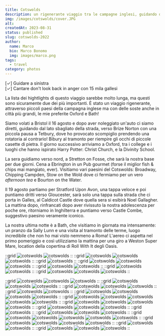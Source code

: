 ```yaml
---
title: Cotswolds
description: un rigenerante viaggio tra le campagne inglesi, guidando dal lato sbagliato
img: /images/cotswolds/cover.JPG 
alt: 
createdAt: 2023-08-31
status: published
slug: cotswolds-2022
author:
  name: Marco
  bio: Marco Bonomo
  img: images/marco.png
tags:
  - travel
category: photos
---
```


[✓] Guidare a sinistra  
[✓] Cantare don't look back in anger con 15 mila gallesi

La lista dei hightlights di questo viaggio sarebbe molto lunga, ma questi sono sicuramente due dei più importanti.
È stato un viaggio rigenerante, attraverso piccoli paesi della campagna inglese ma con delle soste anche in città più grandi, le mie preferite Oxford e Bath!

Siamo volati a Bristol il 16 agosto e dopo aver noleggiato un'auto ci siamo diretti, guidando dal lato sbagliato della strada, verso Brize Norton con una piccola pausa a Tetbury, dove ho provocato scompiglio prendendo una rotatoria al contrario! Bibury al tramonto per riempire gli occhi di piccole casette di pietra.
Il giorno successivo arriviamo a Oxford, tra i college e i luoghi che hanno ispirato Harry Potter: Christ Church, e la Divinity School. 

La sera guidiamo verso nord, a Stretton on Fosse, che sarà la nostra base per due giorni. Cena a Ebrington in un Pub gourmet (forse il miglior fish & chips mai mangiato, ever). Visitiamo vari paesini del Cotswolds: Broadway, Chipping Campden, Stow on the Wold dove ci fermiamo per un vero *afternoon tea* e Bourton on the Water.

Il 19 agosto partiamo per Stratford Upon Avon, una tappa veloce e poi puntiamo dritti verso Gloucester, sarà solo una tappa sulla strada che ci porta in Galles, al Caldicot Castle dove quella sera si esibirà Noel Gallagher.
La mattina dopo, rinfrancati dopo aver rivissuto la nostra adolescenza per poche ore, ritorniamo in Inghilterra e puntiamo verso Castle Combe, suggestivo paesino veramente iconico.

La nostra ultima notte è a Bath, che visitiamo in giornata ma intensamente: un pranzo da Sally Lunn e una visita al tramonto delle terme, luogo incredibile che non ho mai visto nemmeno a Roma!
L'aereo ci aspetta nel primo pomeriggio e così utilizziamo la mattina per una giro a Weston Super Mare, location della copertina di Roll With It degli Oasis.


::grid
![cotswolds](/images/cotswolds/cotswolds-01.JPG)
![cotswolds](/images/cotswolds/cotswolds-04.JPG)
::
::grid
![cotswolds](/images/cotswolds/cotswolds-02.JPG)
![cotswolds](/images/cotswolds/cotswolds-02a.jpg)
![cotswolds](/images/cotswolds/cotswolds-05.JPG)
::
::grid
![cotswolds](/images/cotswolds/cotswolds-11a.jpg)
::
::grid
![cotswolds](/images/cotswolds/cotswolds-03a.jpg)
![cotswolds](/images/cotswolds/cotswolds-04a.jpg)
![cotswolds](/images/cotswolds/cotswolds-05a.jpg)
::
::grid
![cotswolds](/images/cotswolds/cotswolds-06a.jpg)
![cotswolds](/images/cotswolds/cotswolds-08a.jpg)
::
::grid
![cotswolds](/images/cotswolds/cotswolds-12a.jpg)
![cotswolds](/images/cotswolds/cotswolds-13a.jpg)
::
::grid
![cotswolds](/images/cotswolds/cotswolds-06.JPG)
![cotswolds](/images/cotswolds/cotswolds-07.JPG)
![cotswolds](/images/cotswolds/cotswolds-08.JPG)
::

::grid
![cotswolds](/images/cotswolds/cotswolds-09.JPG)
![cotswolds](/images/cotswolds/cotswolds-10.JPG)
![cotswolds](/images/cotswolds/cotswolds-11.JPG)
::
::grid
![cotswolds](/images/cotswolds/cotswolds-13.JPG)
![cotswolds](/images/cotswolds/cotswolds-14.JPG)
![cotswolds](/images/cotswolds/cotswolds-15.JPG)
::
::grid
![cotswolds](/images/cotswolds/cotswolds-16.JPG)
![cotswolds](/images/cotswolds/cotswolds-17.JPG)
![cotswolds](/images/cotswolds/cotswolds-18.JPG)
::
::grid
![cotswolds](/images/cotswolds/cotswolds-19.JPG)
![cotswolds](/images/cotswolds/cotswolds-20.JPG)
::
::grid
![cotswolds](/images/cotswolds/cotswolds-20.JPG)
![cotswolds](/images/cotswolds/cotswolds-21.JPG)
![cotswolds](/images/cotswolds/cotswolds-22.JPG)
![cotswolds](/images/cotswolds/cotswolds-24.JPG)
::
::grid
![cotswolds](/images/cotswolds/cotswolds-25.JPG)
![cotswolds](/images/cotswolds/cotswolds-26.JPG)
![cotswolds](/images/cotswolds/cotswolds-27.JPG)
![cotswolds](/images/cotswolds/cotswolds-28.JPG)
![cotswolds](/images/cotswolds/cotswolds-29.JPG)
::
::grid
![cotswolds](/images/cotswolds/cotswolds-30.JPG)
![cotswolds](/images/cotswolds/cotswolds-32.JPG)
![cotswolds](/images/cotswolds/cotswolds-33.JPG)
![cotswolds](/images/cotswolds/cotswolds-34.JPG)
::
::grid
![cotswolds](/images/cotswolds/cotswolds-35.JPG)
![cotswolds](/images/cotswolds/cotswolds-37.JPG)
![cotswolds](/images/cotswolds/cotswolds-38.JPG)
::
::grid
![cotswolds](/images/cotswolds/cotswolds-41.JPG)
::
::grid
![cotswolds](/images/cotswolds/cotswolds-40.JPG)
![cotswolds](/images/cotswolds/cotswolds-43.JPG)
![cotswolds](/images/cotswolds/cotswolds-44.JPG)
::
::grid
![cotswolds](/images/cotswolds/cotswolds-45.JPG)
![cotswolds](/images/cotswolds/cotswolds-46.JPG)
![cotswolds](/images/cotswolds/cotswolds-47.JPG)
![cotswolds](/images/cotswolds/cotswolds-48.JPG)
![cotswolds](/images/cotswolds/cotswolds-49.JPG)
::
::grid
![cotswolds](/images/cotswolds/cotswolds-50.JPG)
![cotswolds](/images/cotswolds/cotswolds-51.JPG)
![cotswolds](/images/cotswolds/cotswolds-52.JPG)
![cotswolds](/images/cotswolds/cotswolds-10a.jpg)
::
::grid
![cotswolds](/images/cotswolds/cotswolds-53.JPG)
![cotswolds](/images/cotswolds/cotswolds-54.JPG)
::
::grid
![cotswolds](/images/cotswolds/cotswolds-56.JPG)
![cotswolds](/images/cotswolds/cotswolds-57.JPG)
![cotswolds](/images/cotswolds/cotswolds-58.JPG)
::
